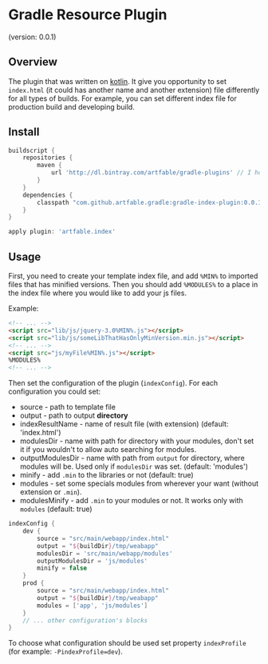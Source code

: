 # Gradle Resource Plugin
(version: 0.0.1)

## Overview
The plugin that was written on [kotlin](https://kotlinlang.org). 
It give you opportunity to set `index.html` (it could has another name and another extension) file differently 
for all types of builds. For example, you can set different index file for production build and developing build.

## Install
```groovy
buildscript {
    repositories {
        maven {
            url 'http://dl.bintray.com/artfable/gradle-plugins' // I hope that it'll be jcenter() in the future :)
        }
    }
    dependencies {
        classpath "com.github.artfable.gradle:gradle-index-plugin:0.0.1"
    }
}

apply plugin: 'artfable.index'
```

## Usage
First, you need to create your template index file, and add `%MIN%` to imported files that has minified versions. 
Then you should add `%MODULES%` to a place in the index file where you would like to add your js files.

Example:

```html
<!-- ... -->
<script src="lib/js/jquery-3.0%MIN%.js"></script> 
<script src="lib/js/someLibThatHasOnlyMinVersion.min.js"></script> 
<!-- ... -->
<script src="js/myFile%MIN%.js"></script>
%MODULES%
<!-- ... -->
```

Then set the configuration of the plugin (`indexConfig`). For each configuration you could set:

+ source - path to template file
+ output - path to output **directory**
+ indexResultName - name of result file (with extension) (default: 'index.html')
+ modulesDir - name with path for directory with your modules, don't set it if you wouldn't to allow auto searching for modules.
+ outputModulesDir - name with path from `output` for directory, where modules will be. Used only if `modulesDir` was set. (default: 'modules')
+ minify - add `.min` to the libraries or not (default: true)
+ modules - set some specials modules from wherever your want (without extension or `.min`).   
+ modulesMinify - add `.min` to your modules or not. It works only with `modules` (default: true)

```groovy
indexConfig {
    dev {
        source = "src/main/webapp/index.html"
        output = "${buildDir}/tmp/weabapp"
        modulesDir = 'src/main/webapp/modules'
        outputModulesDir = 'js/modules'
        minify = false
    }
    prod {
        source = "src/main/webapp/index.html"
        output = "${buildDir}/tmp/weabapp"
        modules = ['app', 'js/modules']
    }
    // ... other configuration's blocks
}
```

To choose what configuration should be used set property `indexProfile` (for example: `-PindexProfile=dev`).

